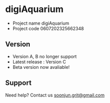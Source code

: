 # digiAquarium
- Project name digiAquarium  
- Project code 0607202325662348
## Version
- Version A, B no longer support
- Latest release : Version C
- Beta version now avaliable!
## Support
Need help? Contact us soonjun.grit@gmail.com
